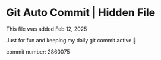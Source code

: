 # Git Auto Commit | Hidden File

This file was added Feb 12, 2025

Just for fun and keeping my daily git commit active 🤪

commit number: 2860075
